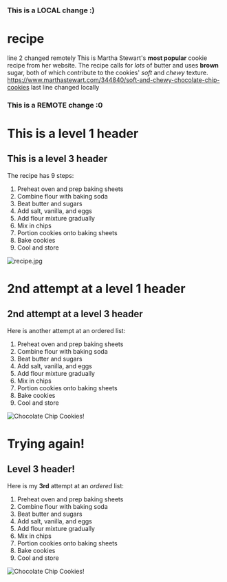### This is a LOCAL change :)
# recipe
line 2 changed remotely
This is Martha Stewart's **most popular** cookie recipe from her website. The recipe calls for *lots* of butter and uses **brown** sugar, both of which contribute to the cookies' *soft* and *chewy* texture. https://www.marthastewart.com/344840/soft-and-chewy-chocolate-chip-cookies
last line changed locally
### This is a REMOTE change :0

# This is a level 1 header

## This is a level 3 header

The recipe has 9 steps:
1. Preheat oven and prep baking sheets
2. Combine flour with baking soda
3. Beat butter and sugars
4. Add salt, vanilla, and eggs
5. Add flour mixture gradually
6. Mix in chips
7. Portion cookies onto baking sheets
8. Bake cookies
9. Cool and store

![recipe.jpg](Desktop/recipe/recipe.jpg)

# 2nd attempt at a level 1 header
## 2nd attempt at a level 3 header

Here is another attempt at an ordered list:
1. Preheat oven and prep baking sheets
2. Combine flour with baking soda
3. Beat butter and sugars
4. Add salt, vanilla, and eggs
5. Add flour mixture gradually
6. Mix in chips
7. Portion cookies onto baking sheets
8. Bake cookies
9. Cool and store

![Chocolate Chip Cookies!](/Desktop/recipe/recipe.jpg "Chocolate Chip Cookies")


# Trying again! 
## Level 3 header!
Here is my **3rd** attempt at an *ordered* list:
1. Preheat oven and prep baking sheets
2. Combine flour with baking soda
3. Beat butter and sugars
4. Add salt, vanilla, and eggs
5. Add flour mixture gradually
6. Mix in chips
7. Portion cookies onto baking sheets
8. Bake cookies
9. Cool and store

![Chocolate Chip Cookies!](/Desktop/recipe/recipe.jpg "Chocolate Chip Cookies")

